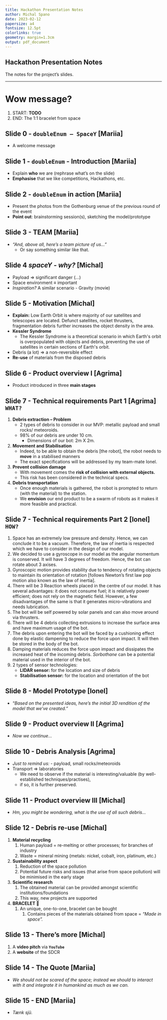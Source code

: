 ```yaml
---
title: Hackathon Presentation Notes 
author: Michal Spano
date: 2023-02-12
papersize: a4
fontsize: 12.5pt
colorlinks: true
geometry: margin=1.3cm
output: pdf_document
---
```


## Hackathon Presentation Notes

The notes for the project’s slides.

---

# Wow message?

1. START: **TODO**
2. END: The 1:1 bracelet from space

## Slide 0 - `doubleEnum – SpaceY` [Mariia]

- A welcome message

## Slide 1 - `doubleEnum` - Introduction [Mariia]

- Explain **who** we are (rephrase what’s on the slide)
- **Emphasise** that we like competitions, Hackathons, etc.

## Slide 2 - `doubleEnum` in action [Mariia]

- Present the photos from the Gothenburg venue of the previous round of the event
- **Point out**: brainstorming session(s),  sketching the model/prototype

## Slide 3 - **TEAM** [Mariia]

- *“And, above all, here’s a team picture of us…”*
    - Or say something similar like that.

## Slide 4 *spaceY - why?* [Michal]

- Payload $\Rightarrow$ significant danger (…)
- Space environment $\equiv$ important
- *Inspiration?* A similar scenario - Gravity (movie)

## Slide 5 - Motivation [Michal]

- **Explain:** Low Earth Orbit is where majority of our satellites and telescopes are located. Defunct satellites, rocket thrusters, fragmentation debris further increases the object density in the area.
- **Kessler Syndrome**
    - The Kessler Syndrome is a theoretical scenario in which Earth's orbit is overpopulated with objects and debris, preventing the use of satellites in certain sections of Earth's orbit.
- Debris (a lot) $\Rightarrow$ a non-reversible effect
- **Re-use** of materials from the disposed debris

## Slide 6 - Product overview I [Agrima]

- Product introduced in three **main stages**

## Slide 7 - Technical requirements Part 1 [Agrima] `WHAT?`

1. **Debris extraction – Problem**
    - 2 types of debris to consider in our MVP: metallic payload and small rocks/ meteoroids.
    - 98% of our debris are under 10 cm.
        - Dimensions of our bot: 2m X 2m.
2. **Movement and Stabilisation**
    - Indeed, to be able to obtain the debris [the robot], the robot needs to ****move**** in a stabilised manners
    - The exact specifications will be addressed by my team-mate Ionel.
3. **Prevent collision damage**
    - With movement comes the **risk of collision with external objects.**
    - This risk has been considered in the technical specs.
4. **Debris transportation**
    - Once enough materials is gathered,  the robot is prompted to return (with the material) to the station.
    - We **envision** our end product to be a swarm of robots as it makes it more feasible and practical.

## Slide 7 - Technical requirements Part 2 [Ionel] `HOW?`

1. Space has an extremely low pressure and density. Hence, we can conclude it to be a vacuum. Therefore, the law of inertia is respected which we have to consider in the design of our model.
2. We decided to use a gyroscope in our model as the angular momentum is conserved. It will have 3 degrees of freedom. Hence, the bot can rotate about 3 axises.
3. Gyroscopic motion provides stability due to tendency of rotating objects to maintain its orientation of rotation [follows Newton’s first law pop motion also known as the law of inertia].
4. There will be 3 Reaction wheels placed in the centre of our model. It has several advantages: it does not consume fuel; it is relatively power efficient; does not rely on the magnetic field. However, a few  disadvantages of the same is that it generates micro-vibrations and needs lubrication.
5. The bot will be self powered by solar panels and can also move around via thrusters.
6. There will be 4 debris collecting extrusions to increase the surface area and have maximum usage of the bot.
7. The debris upon entering the bot will be faced by a cushioning effect done by elastic dampening to reduce the force upon impact. It will then be stored in the body of the bot. 
8. Damping materials reduces the force upon impact and dissipates the increased heat of the incoming debris. *Sorbothane* can be a potential material used in the interior of the bot. 
9. 2 types of sensor technologies:
    - **LIDAR sensor:** for the location and size of debris
    - **Stabilisation sensor:** for the location and orientation of the bot

## Slide 8 - Model Prototype [Ionel]

- “*Based on the presented ideas, here’s the initial 3D rendition of the model that we’ve created.”*

## Slide 9 - Product overview II [Agrima]

- *Now we continue…*

## Slide 10  - Debris Analysis [Agrima]

- *Just to remind us:* - payload, small rocks/meteoroids
- Transport $\Rightarrow$ laboratories
    - We need to observe if the material is interesting/valuable (by well-established techniques/practises),
    - if so, it is further preserved.

## Slide 11 - Product overview III [Michal]

- *Hm, you might be wondering, what is the use of all such debris…*

## Slide 12 - Debris re-use [Michal]

1. **Material recycling**
    1. Human payload $=$ re-melting or other processes; for branches of industry
    2. Waste $=$ mineral mining (metals: nickel, cobalt, iron, platinum, etc.)
2. **Sustainability aspect**
    1. Reduction of the space pollution
    2. Potential future risks and issues (that arise from space pollution) will be minimised in the early stage
3. **Scientific research**
    1. The obtained material can be provided amongst scientific institutions/foundations
    2. This way, new projects are supported
4. **BRACELET 🎉**
    1. An unique, one-to-one, bracelet can be bought
        1. Contains pieces of the materials obtained from space $=$ *“Made in space”.*

## Slide 13 - There’s more [Michal]

1. A **video pitch** via **`YouTube`**
2. A **website** of the SDCR

## Slide 14 - The Quote [Mariia]

- *We should not be scared of the space; instead we should to interact with it and integrate it in humankind as much as we can.*

## Slide 15 - END [Mariia]

- *Tænk sjü.*

